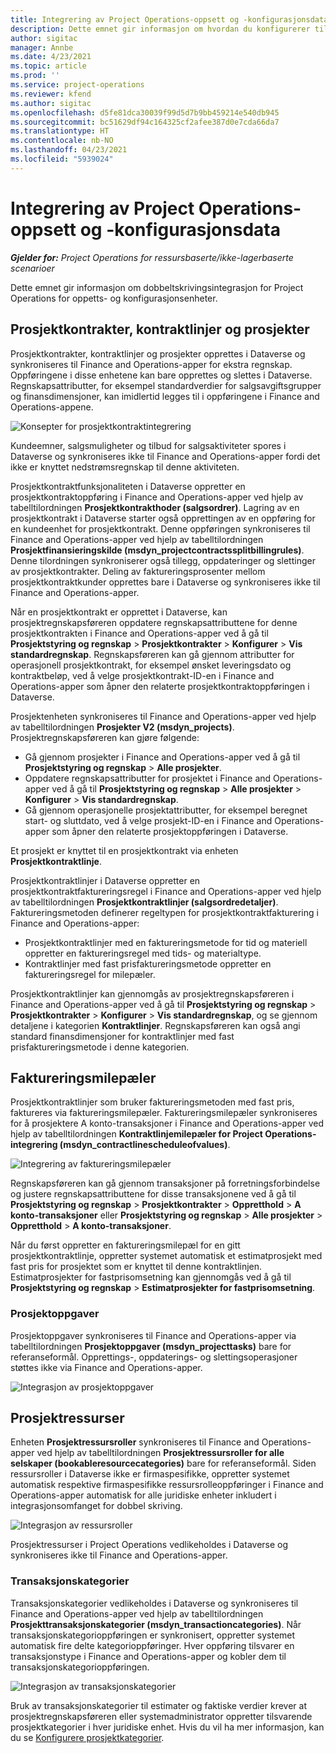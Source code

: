 ```yaml
---
title: Integrering av Project Operations-oppsett og -konfigurasjonsdata
description: Dette emnet gir informasjon om hvordan du konfigurerer tilordninger for dobbel skriving for Project Operations.
author: sigitac
manager: Annbe
ms.date: 4/23/2021
ms.topic: article
ms.prod: ''
ms.service: project-operations
ms.reviewer: kfend
ms.author: sigitac
ms.openlocfilehash: d5fe81dca30039f99d5d7b9bb459214e540db945
ms.sourcegitcommit: bc51629df94c164325cf2afee387d0e7cda66da7
ms.translationtype: HT
ms.contentlocale: nb-NO
ms.lasthandoff: 04/23/2021
ms.locfileid: "5939024"
---
```

# <a name="project-operations-setup-and-configuration-data-integration"></a>Integrering av Project Operations-oppsett og -konfigurasjonsdata

_**Gjelder for:** Project Operations for ressursbaserte/ikke-lagerbaserte scenarioer_

Dette emnet gir informasjon om dobbeltskrivingsintegrasjon for Project Operations for oppetts- og konfigurasjonsenheter.

## <a name="project-contracts-contract-lines-and-projects"></a>Prosjektkontrakter, kontraktlinjer og prosjekter

Prosjektkontrakter, kontraktlinjer og prosjekter opprettes i Dataverse og synkroniseres til Finance and Operations-apper for ekstra regnskap. Oppføringene i disse enhetene kan bare opprettes og slettes i Dataverse. Regnskapsattributter, for eksempel standardverdier for salgsavgiftsgrupper og finansdimensjoner, kan imidlertid legges til i oppføringene i Finance and Operations-appene.

  ![Konsepter for prosjektkontraktintegrering](./media/1ProjectContract.jpg)

Kundeemner, salgsmuligheter og tilbud for salgsaktiviteter spores i Dataverse og synkroniseres ikke til Finance and Operations-apper fordi det ikke er knyttet nedstrømsregnskap til denne aktiviteten.

Prosjektkontraktfunksjonaliteten i Dataverse oppretter en prosjektkontraktoppføring i Finance and Operations-apper ved hjelp av tabelltilordningen **Prosjektkontrakthoder (salgsordrer)**. Lagring av en prosjektkontrakt i Dataverse starter også opprettingen av en oppføring for en kundeenhet for prosjektkontrakt. Denne oppføringen synkroniseres til Finance and Operations-apper ved hjelp av tabelltilordningen **Prosjektfinansieringskilde (msdyn\_projectcontractssplitbillingrules)**. Denne tilordningen synkroniserer også tillegg, oppdateringer og slettinger av prosjektkontrakter. Deling av faktureringsprosenter mellom prosjektkontraktkunder opprettes bare i Dataverse og synkroniseres ikke til Finance and Operations-apper.

Når en prosjektkontrakt er opprettet i Dataverse, kan prosjektregnskapsføreren oppdatere regnskapsattributtene for denne prosjektkontrakten i Finance and Operations-apper ved å gå til **Prosjektstyring og regnskap** > **Prosjektkontrakter** > **Konfigurer** > **Vis standardregnskap**. Regnskapsføreren kan gå gjennom attributter for operasjonell prosjektkontrakt, for eksempel ønsket leveringsdato og kontraktbeløp, ved å velge prosjektkontrakt-ID-en i Finance and Operations-apper som åpner den relaterte prosjektkontraktoppføringen i Dataverse.

Prosjektenheten synkroniseres til Finance and Operations-apper ved hjelp av tabelltilordningen **Prosjekter V2 (msdyn\_projects)**. Prosjektregnskapsføreren kan gjøre følgende:

  - Gå gjennom prosjekter i Finance and Operations-apper ved å gå til **Prosjektstyring og regnskap** > **Alle prosjekter**. 
  - Oppdatere regnskapsattributter for prosjektet i Finance and Operations-apper ved å gå til **Prosjektstyring og regnskap** > **Alle prosjekter** > **Konfigurer** > **Vis standardregnskap**.  
  - Gå gjennom operasjonelle prosjektattributter, for eksempel beregnet start- og sluttdato, ved å velge prosjekt-ID-en i Finance and Operations-apper som åpner den relaterte prosjektoppføringen i Dataverse.

Et prosjekt er knyttet til en prosjektkontrakt via enheten **Prosjektkontraktlinje**.

Prosjektkontraktlinjer i Dataverse oppretter en prosjektkontraktfaktureringsregel i Finance and Operations-apper ved hjelp av tabelltilordningen **Prosjektkontraktlinjer (salgsordredetaljer)**. Faktureringsmetoden definerer regeltypen for prosjektkontraktfakturering i Finance and Operations-apper:

  - Prosjektkontraktlinjer med en faktureringsmetode for tid og materiell oppretter en faktureringsregel med tids- og materialtype.
  - Kontraktlinjer med fast prisfaktureringsmetode oppretter en faktureringsregel for milepæler.

Prosjektkontraktlinjer kan gjennomgås av prosjektregnskapsføreren i Finance and Operations-apper ved å gå til **Prosjektstyring og regnskap** > **Prosjektkontrakter** > **Konfigurer** > **Vis standardregnskap**, og se gjennom detaljene i kategorien **Kontraktlinjer**. Regnskapsføreren kan også angi standard finansdimensjoner for kontraktlinjer med fast prisfaktureringsmetode i denne kategorien.

## <a name="billing-milestones"></a>Faktureringsmilepæler

Prosjektkontraktlinjer som bruker faktureringsmetoden med fast pris, faktureres via faktureringsmilepæler. Faktureringsmilepæler synkroniseres for å prosjektere A konto-transaksjoner i Finance and Operations-apper ved hjelp av tabelltilordningen **Kontraktlinjemilepæler for Project Operations-integrering (msdyn\_contractlinescheduleofvalues)**.

  ![Integrering av faktureringsmilepæler](./media/2Milestones.jpg)

Regnskapsføreren kan gå gjennom transaksjoner på forretningsforbindelse og justere regnskapsattributtene for disse transaksjonene ved å gå til **Prosjektstyring og regnskap** > **Prosjektkontrakter** > **Oppretthold** > **A konto-transaksjoner** eller **Prosjektstyring og regnskap** > **Alle prosjekter** > **Oppretthold** > **A konto-transaksjoner**.

Når du først oppretter en faktureringsmilepæl for en gitt prosjektkontraktlinje, oppretter systemet automatisk et estimatprosjekt med fast pris for prosjektet som er knyttet til denne kontraktlinjen. Estimatprosjekter for fastprisomsetning kan gjennomgås ved å gå til **Prosjektstyring og regnskap** > **Estimatprosjekter for fastprisomsetning**.

### <a name="project-tasks"></a>Prosjektoppgaver

Prosjektoppgaver synkroniseres til Finance and Operations-apper via tabelltilordningen **Prosjektoppgaver (msdyn\_projecttasks)** bare for referanseformål. Opprettings-, oppdaterings- og slettingsoperasjoner støttes ikke via Finance and Operations-apper.

  ![Integrasjon av prosjektoppgaver](./media/3Tasks.jpg)

## <a name="project-resources"></a>Prosjektressurser

Enheten **Prosjektressursroller** synkroniseres til Finance and Operations-apper ved hjelp av tabelltilordningen **Prosjektressursroller for alle selskaper (bookableresourcecategories)** bare for referanseformål. Siden ressursroller i Dataverse ikke er firmaspesifikke, oppretter systemet automatisk respektive firmaspesifikke ressursrolleoppføringer i Finance and Operations-apper automatisk for alle juridiske enheter inkludert i integrasjonsomfanget for dobbel skriving.

![Integrasjon av ressursroller](./media/5Resources.jpg)

Prosjektressurser i Project Operations vedlikeholdes i Dataverse og synkroniseres ikke til Finance and Operations-apper.

### <a name="transaction-categories"></a>Transaksjonskategorier

Transaksjonskategorier vedlikeholdes i Dataverse og synkroniseres til Finance and Operations-apper ved hjelp av tabelltilordningen **Prosjekttransaksjonskategorier (msdyn\_transactioncategories)**. Når transaksjonskategorioppføringen er synkronisert, oppretter systemet automatisk fire delte kategorioppføringer. Hver oppføring tilsvarer en transaksjonstype i Finance and Operations-apper og kobler dem til transaksjonskategorioppføringen.

![Integrasjon av transaksjonskategorier](./media/4TransactionCategories.jpg)

Bruk av transaksjonskategorier til estimater og faktiske verdier krever at prosjektregnskapsføreren eller systemadministrator oppretter tilsvarende prosjektkategorier i hver juridiske enhet. Hvis du vil ha mer informasjon, kan du se [Konfigurere prosjektkategorier](../project-accounting/configure-project-categories.md).
